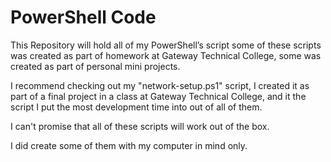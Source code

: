 # PowerShell Code
 This Repository will hold all of my PowerShell’s script some of these scripts was created as part of homework at Gateway Technical College, some was created as part of personal mini projects.
 
 I recommend checking out my "network-setup.ps1" script, I created it as part of a final project in a class at Gateway Technical College, and it the script I put the most development time into out of all of them.

 I can't promise that all of these scripts will work out of the box.

 I did create some of them with my computer in mind only.
 